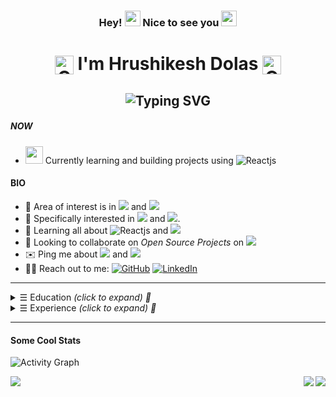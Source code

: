 <!-- Heading -->

<h3 align="center"> Hey! <img src="https://emojis.slackmojis.com/emojis/images/1531849430/4246/blob-sunglasses.gif?1531849430" width="25"/> Nice to see you <img src="https://media.giphy.com/media/hvRJCLFzcasrR4ia7z/giphy.gif" width="25"> </h3>
<h1 align="center"> <img align="center" alt="GIF" width="30"  src="https://media.giphy.com/media/H6KusZ8pzxtyymblnE/giphy.gif" width="25"/> I'm Hrushikesh Dolas <img align="center" alt="GIF" width="30"  src="https://media.giphy.com/media/H6KusZ8pzxtyymblnE/giphy.gif" width="25"/>  </h1>
<h2 align="center"> <img src="https://readme-typing-svg.herokuapp.com?font=Changa&duration=800&pause=3000&color=FFFFFF&center=true&random=true&width=1100&lines=Full+Stack+Web+Developer;Student+-+pursuing+Master+in+Information+Technology+-+Extension+%40+University+of+Technology+Sydney;ex-Release+Analyst+%40+Blue+Cross+Blue+Shield;ex-Programmer+Analyst+%40+Cognizant;Open+Source+Contributor;Undergrad+B.Tech.+Student+Alumni+%40+MIT+AOE+" alt="Typing SVG" /> </h2>

<!-- Description -->

##### NOW
- <img src="https://github.com/TheDudeThatCode/TheDudeThatCode/blob/master/Assets/Developer.gif" width="28"> Currently learning and building projects using <img alt="Reactjs" src="https://img.shields.io/badge/ReactJS-black?logo=react">

#### BIO

- 🔭 Area of interest is in <img src="https://img.shields.io/badge/Web Development-purple"> and <img src="https://img.shields.io/badge/Cybersecurity-ff0000">
- 🎯 Specifically interested in <img src="https://img.shields.io/badge/MERN Stack-blue"> and <img src="https://img.shields.io/badge/Pentesting-e9404c">.
- 🌱 Learning all about <img alt="Reactjs" src="https://img.shields.io/badge/ReactJS-black?logo=react"> and <img src="https://img.shields.io/badge/Offensive Security-008080">
- 🤝 Looking to collaborate on *Open Source Projects* on <img src="https://img.shields.io/badge/Web Development-purple">
- ✉️ Ping me about <img src="https://img.shields.io/badge/Javascript-f6de37"> and <img src="https://img.shields.io/badge/NodeJS-2ea043">
- 🙋‍♂️ Reach out to me: <a href="mailto:hexadivine@gmail.com" target="_blank"><img alt="GitHub" src="https://img.shields.io/badge/-hexadivine@gmail.com-c14438?style=flat-square&logo=Gmail&logoColor=white"></a> <a href="https://www.linkedin.com/in/hrushikeshdolas/" target="_blank"><img alt="LinkedIn" src="https://img.shields.io/badge/-hrushikeshdolas-0a66c2?style=flat-square&logo=linkedin&logoColor=white"></a>

<hr>
<!-- Education -->

<details>
<summary><samp>&#9776;</samp> Education <i>(click to expand) 🔗 </i> </summary>
<br>

|         **University/College**        |                    **Degree**                   |           **Status**          | **Graduation** |
|:-------------------------------------:|:-----------------------------------------------:|:-----------------------------:|:--------------:|
| University of Technology, Sydney      | Masters in Information Technology - Extension   | Commencing Student (Feb 2024) |       NA       |
| Savitribai Phule Pune University      | Bachelors in Technology - Computer Engineering  |          CGPA - 8.17          |    July 2021   |
| Asian College of Science and Commerce | Maharashtra Higher Secondary School Certificate |              Pass             |    May 2017    |

</details>

<!-- Experience -->

<details>
<summary><samp>&#9776;</samp> Experience <i>(click to expand) 🔗 </i> </summary>
<br>

|  Company  |        Role        | Task                                                                                                                                                                                                                                                                                                                                                                                                                                                                                                                                                                                                                                                                                                                                                                                                                                                                                                                                                                              |        Period        | Location |
|:---------:|:------------------:|-----------------------------------------------------------------------------------------------------------------------------------------------------------------------------------------------------------------------------------------------------------------------------------------------------------------------------------------------------------------------------------------------------------------------------------------------------------------------------------------------------------------------------------------------------------------------------------------------------------------------------------------------------------------------------------------------------------------------------------------------------------------------------------------------------------------------------------------------------------------------------------------------------------------------------------------------------------------------------------|:--------------------:|:--------:|
| Cognizant | Programmer Analyst | **Client: Health Care Service Corporation** (Role: Release Analyst)<br><br>**INNOVATION TEAM**<br>• **Aim** : Automation and making release management process efficient<br>• Integrated **Jira** and **Service-Now** to **automate manual release<br>management tasks** by **30%** using **Node JS** and **REST APIs.**<br>• Built Dashboards & Structures in **Jira** using **JQLs** and **Rich Filters** for<br>the enterprise to monitor and manage changes, increasing release<br>management efficiency exponentially.<br>( Node JS Python \| Bash \| Jira)<br><br><br>**CORE TEAM** <br>• **Planned** and provided support for **implementation**, **verification** and<br>**rolling out** of **297 change requests**<br>• from **production and non-production** servers of **30 product teams**<br>• out of which 294 changes closed successfully and 3 unsuccessful<br>changes were **rolled out successfully.**<br>(Jira \| Service Now \| Planning \| Team-Management) |  Aug 2021 - Dec 2023 |  Remote  |
| Cognizant | Student Intern     | • Built and deployed **Splunk architecture** to **fetch, store, and visualise**<br>machine data on **AWS EC2 instances**.<br>• Learnt • Dev-Ops tools • Linux & Windows Server Administration •<br>Cloud, CI/CD, AWS Fundamentals                                                                                                                                                                                                                                                                                                                                                                                                                                                                                                                                                                                                                                                                                                                                                 | Jan 2021 – July 2021 |  Remote  |

</details>
<hr>

<!-- Stats -->
#### Some Cool Stats

<img alt="Activity Graph" src="https://github-readme-activity-graph.vercel.app/graph/?username=hexadivine&bg_color=1F222E&color=F8D866&line=F85D7F&point=FFFFFF&hide_border=true" />
<p align="center">
  <img align="left" src="https://github-readme-stats.vercel.app/api?username=hexadivine&theme=dracula" />
  <img align="right" src="https://github-readme-stats.vercel.app/api/top-langs/?username=hexadivine&theme=dracula" />
</p>

<img align="right" src="https://streak-stats.demolab.com?user=hexadivine&theme=dracula&hide_border=true" />

<!--START_SECTION:SHOW_OS-->
<!--END_SECTION:SHOW_OS-->
